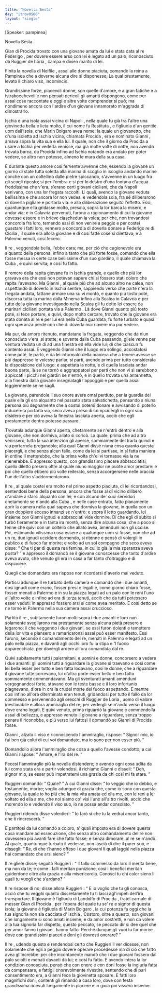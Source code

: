 ```yaml
---
title: "Novella Sesta"
day: "itnov0506"
layout: "single"
---
```

<html>
 <head>
 </head>
 <body>
  <div id="nov0506" type="novella" who="pampinea">
   <p>
    [Speaker: pampinea]
   </p>
   <head>
    Novella Sesta
   </head>
   <argument>
    <p>
     <milestone id="p05060001"/>
     <name persref="gianniprocida" type="person">
      Gian di Procida
     </name>
     trovato con una giovane amata da lui e stata data al re
     <name persref="fediiar" type="person">
      Federigo
     </name>
     , per dovere essere arso con lei &egrave; legato ad un palo; riconosciuto da
     <name persref="ruggieriloria" type="person">
      Ruggier de Loria
     </name>
     , campa e divien marito di lei.
    </p>
   </argument>
   <div3 type="commentary" who="author">
    <p>
     <milestone id="p05060002"/>
     Finita la novella di
     <name persref="neifile" type="person">
      Neifile
     </name>
     , assai alle donne piaciuta, comand&ograve; la
     <name persref="fiammetta" type="person">
      reina
     </name>
     a
     <name persref="pampinea" type="person">
      Pampinea
     </name>
     che a doverne alcuna dire si disponesse; La qual prestamente, levato il chiaro viso, incominci&ograve;:
    </p>
   </div3>
   <div3 type="commentary" who="pampinea">
    <p>
     <milestone id="p05060003"/>
     Grandissime forze, piacevoli donne, son quelle d'amore, e a gran fatiche e a istrabocchevoli e non pensati pericoli gli amanti dispongono, come per assai cose raccontate e oggi e altre volte comprender si pu&ograve;; ma nondimeno ancora con l'ardire d'un giovane innamorato m'aggrada di dimostrarlo.
    </p>
   </div3>
   <p>
    <milestone id="p05060004"/>
    <name placeref="ischia" type="place">
     Ischia
    </name>
    &egrave; una isola assai vicina di
    <name placeref="napoli" type="place">
     Napoli
    </name>
    , nella quale fu gi&agrave; tra l'altre una giovinetta bella e lieta molto, il cui nome fu
    <name persref="restituta" type="person">
     Restituta
    </name>
    , e figliuola d'un gentile uom dell'isola, che
    <name persref="marino" type="person">
     Marin Bolgaro
    </name>
    avea nome; la quale un giovanetto, che d'una isoletta ad
    <name placeref="ischia" type="place">
     Ischia
    </name>
    vicina, chiamata
    <name placeref="procida" type="place">
     Procida
    </name>
    , era e nominato
    <name persref="gianniprocida" type="person">
     Gianni
    </name>
    , amava sopra la vita sua e ella lui.
    <milestone id="p05060005"/>
    Il quale, non che il giorno da
    <name placeref="procida" type="place">
     Procida
    </name>
    a usare a
    <name placeref="ischia" type="place">
     Ischia
    </name>
    per vederla venisse, ma gi&agrave; molte volte di notte, non avendo trovata barca, da
    <name placeref="procida" type="place">
     Procida
    </name>
    infino ad
    <name placeref="ischia" type="place">
     Ischia
    </name>
    notando era andato per poter vedere, se altro non potesse, almeno le mura della sua casa.
   </p>
   <p>
    <milestone id="p05060006"/>
    E durante questo amore cos&iacute; fervente avvenne che, essendo la giovane un giorno di state tutta soletta alla marina di scoglio in iscoglio andando marine conche con un coltellino dalle pietre spiccando, s'avvenne in un luogo fra gli scogli riposto; s&iacute; per l'ombra e s&iacute; per lo destro d'una fontana d'acqua freddissima che v'era, s'erano certi giovani ciciliani, che da
    <name placeref="napoli" type="place">
     Napoli
    </name>
    venivano, con una lor fregata raccolti.
    <milestone id="p05060007"/>
    Li quali, avendo la giovane veduta bellissima e che ancora lor non vedea, e vedendola sola, fra s&eacute; diliberarono di doverla pigliare e portarla via: e alla diliberazione seguit&ograve; l'effetto.
    <milestone id="p05060008"/>
    Essi, quantunque ella gridasse molto, presala, sopra la lor barca la misero, e andar via; e in
    <name placeref="Calabria" type="place">
     Calavria
    </name>
    pervenuti, furono a ragionamento di cui la giovane dovesse essere e in brieve ciaschedun la volea; per che, non trovandosi concordia fra loro, temendo essi di non venire a peggio e per costei guastare i fatti loro, vennero a concordia di doverla donare a
    <name persref="fediiar" type="person">
     Federigo
    </name>
    re di
    <name placeref="sicilia" type="place">
     Cicilia
    </name>
    , il quale era allora giovane e di cos&iacute; fatte cose si dilettava; e a
    <name placeref="palermo" type="place">
     Palermo
    </name>
    venuti, cos&iacute; fecero.
   </p>
   <p>
    <milestone id="p05060009"/>
    Il
    <name persref="fediiar" type="person">
     re
    </name>
    , veggendola bella, l'ebbe cara; ma, per ci&ograve; che cagionevole era alquanto della persona, infino a tanto che pi&uacute; forte fosse, comand&ograve; che ella fosse messa in certe case bellissime d'un suo giardino, il quale chiamava la
    <name placeref="cuba" type="place">
     Cuba
    </name>
    , e quivi servita; e cos&iacute; fu fatto.
   </p>
   <p>
    <milestone id="p05060010"/>
    Il romore della rapita giovane fu in
    <name placeref="ischia" type="place">
     Ischia
    </name>
    grande, e quello che pi&uacute; lor gravava era che essi non potevan sapere chi si fossero stati coloro che rapita l'avevano.
    <milestone id="p05060011"/>
    Ma
    <name persref="gianniprocida" type="person">
     Gianni
    </name>
    , al quale pi&uacute; che ad alcuno altro ne calea, non aspettando di doverlo in
    <name placeref="ischia" type="place">
     Ischia
    </name>
    sentire, sappiendo verso che parte n'era la fregata andata, fattane armare una su vi mont&ograve;, e quanto pi&uacute; tosto pot&eacute;, discorsa tutta la marina dalla
    <name placeref="minerva" type="place">
     Minerva
    </name>
    infino alla
    <name placeref="scalea" type="place">
     Scalea
    </name>
    in
    <name placeref="Calabria" type="place">
     Calavria
    </name>
    e per tutto della giovane investigando nella
    <name placeref="scalea" type="place">
     Scalea
    </name>
    gli fu detto lei essere da marinari ciciliani portata via a
    <name placeref="palermo" type="place">
     Palermo
    </name>
    .
    <milestone id="p05060012"/>
    L&agrave; dove
    <name persref="gianniprocida" type="person">
     Gianni
    </name>
    quanto pi&uacute; tosto pot&eacute;, si fece portare, e quivi, dopo molto cercare, trovato che la giovane era stata donata al re e per lui era nella
    <name placeref="cuba" type="place">
     Cuba
    </name>
    guardata, fu forte turbato e quasi ogni speranza perd&eacute; non che di doverla mai riavere ma pur vedere.
   </p>
   <p>
    <milestone id="p05060013"/>
    Ma pur, da amore ritenuto, mandatane la fregata, veggendo che da niun conosciuto v'era, si stette; e sovente dalla
    <name placeref="cuba" type="place">
     Cuba
    </name>
    passando, gliele venne per ventura veduta un d&iacute; ad una finestra ed ella vide lui; di che ciascun fu contento assai.
    <milestone id="p05060014"/>
    E veggendo
    <name persref="gianniprocida" type="person">
     Gianni
    </name>
    che il luogo era solingo, accostatosi come pot&eacute;, le parl&ograve;, e da lei informato della maniera che a tenere avesse se pi&uacute; dappresso le volesse parlar, si part&iacute;, avendo prima per tutto considerata la disposizione del luogo:
    <milestone id="p05060015"/>
    e aspettata la notte, e di quella lasciata andar buona parte, l&agrave; se ne torn&ograve; e aggrappatosi per parti che non vi si sarebbono appiccati i picchi nel giardin se n'entr&ograve;, e in quello trovata una antennetta, alla finestra dalla giovane insegnatagli l'appoggi&ograve; e per quella assai leggiermente se ne sagl&iacute;.
   </p>
   <p>
    <milestone id="p05060016"/>
    La giovane, parendole il suo onore avere omai perduto, per la guardia del quale ella gli era alquanto nel passato stata salvatichetta, pensando a niuna persona pi&uacute; degnamente che a costui potersi donare e avvisando di poterlo inducere a portarla via, seco aveva preso di compiacergli in ogni suo disidero e per ci&ograve; aveva la finestra lasciata aperta, acci&ograve; che egli prestamente dentro potesse passare.
   </p>
   <p>
    <milestone id="p05060017"/>
    Trovatala adunque
    <name persref="gianniprocida" type="person">
     Gianni
    </name>
    aperta, chetamente se n'entr&ograve; dentro e alla giovane, che non dormiva, allato si coric&ograve;.
    <milestone id="p05060018"/>
    La quale, prima che ad altro venissero, tutta la sua intenzion gli aperse, sommamente del trarla quindi e via portarnela pregandolo; alla qual
    <name persref="gianniprocida" type="person">
     Gianni
    </name>
    disse niuna cosa quanto questa piacergli, e che senza alcun fallo, come da lei si partisse, in s&iacute; fatta maniera in ordine il metterebbe, che la prima volta ch'el vi tornasse via la ne menerebbe.
    <milestone id="p05060019"/>
    E appresso questo, con grandissimo piacere abbracciatisi, quello diletto presero oltre al quale niuno maggior ne puote amor prestare: e poi che quello ebbero pi&uacute; volte reiterato, senza accorgersene nelle braccia l'un dell'altro s'addormentarono.
   </p>
   <p>
    <milestone id="p05060020"/>
    Il
    <name persref="fediiar" type="person">
     re
    </name>
    , al quale costei era molto nel primo aspetto piaciuta, di lei ricordandosi, sentendosi bene della persona, ancora che fosse al d&iacute; vicino diliber&ograve; d'andare a starsi alquanto con lei;
    <milestone id="p05060021"/>
    e con alcuno de' suoi servidori chetamente se n'and&ograve; alla
    <name placeref="cuba" type="place">
     Cuba
    </name>
    , e nelle case entrato, fatto pianamente aprir la camera nella qual sapeva che dormiva la giovane, in quella con un gran doppiere acceso innanzi se n'entr&ograve;: e sopra il letto guardando, lei insieme con
    <name persref="gianniprocida" type="person">
     Gianni
    </name>
    ignudi e abbracciati vide dormire.
    <milestone id="p05060022"/>
    Di che egli di subito si turb&ograve; fieramente e in tanta ira mont&ograve;, senza dire alcuna cosa, che a poco si tenne che quivi con un coltello che allato avea, amenduni non gli uccise.
    <milestone id="p05060023"/>
    Poi, estimando vilissima cosa essere a qualunque uom si fosse, non che ad un re, due ignudi uccidere dormendo, si ritenne e pens&ograve; di volergli in publico e di fuoco far morire; e volto ad un sol compagno che seco aveva disse:
    <q direct="unspecified" who="fediiar">
     Che ti par di questa rea femina, in cui io gi&agrave; la mia speranza aveva posta?
    </q>
    e appresso il domand&ograve; se il giovane conoscesse che tanto d'ardire aveva avuto, che venuto gli era in casa a far tanto d'oltraggio e di dispiacere.
   </p>
   <p>
    <milestone id="p05060024"/>
    Quegli che domandato era rispose non ricordarsi d'averlo mai veduto.
   </p>
   <p>
    <milestone id="p05060025"/>
    Partissi adunque il
    <name persref="fediiar" type="person">
     re
    </name>
    turbato della camera e comand&ograve; che i due amanti, cos&iacute; ignudi come erano, fosser presi e legati e, come giorno chiaro fosse, fosser menati a
    <name placeref="palermo" type="place">
     Palermo
    </name>
    e in su la piazza legati ad un palo con le reni l'uno all'altro volte e infino ad ora di terza tenuti, acci&ograve; che da tutti potessero esser veduti: in appresso fossero arsi s&iacute; come avea meritato. E cos&iacute; detto se ne torn&ograve; in
    <name placeref="palermo" type="place">
     Palermo
    </name>
    nella sua camera assai cruccioso.
   </p>
   <p>
    <milestone id="p05060026"/>
    Partito il
    <name persref="fediiar" type="person">
     re
    </name>
    , subitamente furon molti sopra i due amanti e loro non solamente svegliarono ma prestamente senza alcuna piet&agrave; presero e legarono; il che veggendo i due giovani, se essi furon dolenti e temettero della lor vita e piansero e ramaricaronsi assai pu&ograve; esser manifesto.
    <milestone id="p05060027"/>
    Essi furono, secondo il comandamento del re, menati in
    <name placeref="palermo" type="place">
     Palermo
    </name>
    e legati ad un palo nella piazza, e davanti agli occhi loro fu la stipa e 'l fuoco apparecchiata, per dovergli ardere all'ora comandata dal re.
   </p>
   <p>
    <milestone id="p05060028"/>
    Quivi subitamente tutti i palermitani, e uomini e donne, concorsero a vedere i due amanti: gli uomini tutti a riguardare la giovane si traevano e cos&iacute; come lei bella esser per tutto e ben fatta lodavano, cos&iacute; le donne, che a riguardare il giovane tutte correvano, lui d'altra parte esser bello e ben fatto sommamente commendavano.
    <milestone id="p05060029"/>
    Ma gli sventurati amanti amenduni vergognandosi forte, stavano con le teste basse e il loro infortunio piagnevano, d'ora in ora la crudel morte del fuoco aspettando.
    <milestone id="p05060030"/>
    E mentre cos&iacute; infino all'ora diterminata eran tenuti, gridandosi per tutto il fallo da lor commesso e pervenendo agli orecchi di
    <name persref="ruggieriloria" type="person">
     Ruggier de Loria
    </name>
    , uomo di valore inestimabile e allora ammiraglio del re, per vedergli se n'and&ograve; verso il luogo dove erano legati. E quivi venuto, prima riguard&ograve; la giovane e commendolla assai di bellezza, e appresso venuto il giovane a riguardare, senza troppo penare il riconobbe, e pi&uacute; verso lui fattosi il domand&ograve; se
    <name persref="gianniprocida" type="person">
     Gianni di Procida
    </name>
    fosse.
   </p>
   <p>
    <milestone id="p05060031"/>
    <name persref="gianniprocida" type="person">
     Gianni
    </name>
    , alzato il viso e riconoscendo l'ammiraglio, rispose:
    <q direct="unspecified" who="gianniprocida">
     Signor mio, io fui ben gi&agrave; colui di cui voi domandate, ma io sono per non esser pi&uacute;.
    </q>
   </p>
   <p>
    <milestone id="p05060032"/>
    Domandollo allora l'ammiraglio che cosa a quello l'avesse condotto; a cui
    <name persref="gianniprocida" type="person">
     Gianni
    </name>
    rispose:
    <q direct="unspecified" who="gianniprocida">
     Amore, e l'ira del re.
    </q>
   </p>
   <p>
    <milestone id="p05060033"/>
    Fecesi l'ammiraglio pi&uacute; la novella distendere; e avendo ogni cosa udita da lui come stata era e partir volendosi, il richiam&ograve;
    <name persref="gianniprocida" type="person">
     Gianni
    </name>
    e disseli:
    <q direct="unspecified" who="gianniprocida">
     Deh, signor mio, se esser pu&ograve; impetratemi una grazia da chi cos&iacute; mi fa stare.
    </q>
   </p>
   <p>
    <milestone id="p05060034"/>
    <name persref="ruggieriloria" type="person">
     Ruggieri
    </name>
    domand&ograve;:
    <q direct="unspecified" who="ruggieriloria">
     Quale?
    </q>
    A cui
    <name persref="gianniprocida" type="person">
     Gianni
    </name>
    disse:
    <q direct="unspecified" who="gianniprocida">
     Io veggio che io debbo, e tostamente, morire; voglio adunque di grazia che, come io sono con questa giovane, la quale io ho pi&uacute; che la mia vita amata ed ella me, con le reni a lei voltato ed ella a me, che noi siamo co' visi l'uno all'altro rivolti, acci&ograve; che morendo io e vedendo il viso suo, io ne possa andar consolato.
    </q>
   </p>
   <p>
    <milestone id="p05060035"/>
    <name persref="ruggieriloria" type="person">
     Ruggieri
    </name>
    ridendo disse volentieri:
    <q direct="unspecified" who="ruggieriloria">
     Io far&ograve; s&iacute; che tu la vedrai ancor tanto, che ti rincrescer&agrave;.
    </q>
   </p>
   <p>
    <milestone id="p05060036"/>
    E partitosi da lui comand&ograve; a coloro, a' quali imposto era di dovere questa cosa mandare ad essecuzione, che senza altro comandamento del re non dovessero pi&uacute; avanti fare che fatto fosse; e senza dimorare, al re se n'and&ograve;. Al quale, quantunque turbato il vedesse, non lasci&ograve; di dire il parer suo, e dissegli:
    <q direct="unspecified" who="ruggieriloria">
     Re, di che t'hanno offeso i due giovani li quali laggi&uacute; nella piazza hai comandato che arsi sieno?
    </q>
   </p>
   <p>
    <milestone id="p05060037"/>
    Il
    <name persref="fediiar" type="person">
     re
    </name>
    gliele disse; seguit&ograve;
    <name persref="ruggieriloria" type="person">
     Ruggieri
    </name>
    :
    <q direct="unspecified" who="ruggieriloria">
     Il fallo commesso da loro il merita bene, ma non da te; e come i falli meritan punizione, cos&iacute; i benefici meritan guiderdone oltre alla grazia e alla misericordia. Conosci tu chi color sieno li quali tu vuogli che s'ardano?
    </q>
   </p>
   <p>
    <milestone id="p05060038"/>
    Il
    <name persref="fediiar" type="person">
     re
    </name>
    rispose di no; disse allora
    <name persref="ruggieriloria" type="person">
     Ruggieri
    </name>
    :
    <q direct="unspecified" who="ruggieriloria">
     E io voglio che tu gli conosca, acci&ograve; che tu vegghi quanto discretamente tu ti lasci agl'impeti dell'ira transportare.
     <milestone id="p05060039"/>
     Il giovane &egrave; figliuolo di
     <name persref="landolfoprocida" type="person">
      Landolfo di Procida
     </name>
     , fratel carnale di messer
     <name persref="gianprocida" type="person">
      Gian di Procida
     </name>
     , per l'opera del quale tu se' re e signor di questa isola; la giovane &egrave; figliuola di
     <name persref="marino" type="person">
      Marin Bolgaro
     </name>
     , la cui potenza fa oggi che la tua signoria non sia cacciata d'
     <name placeref="ischia" type="place">
      Ischia
     </name>
     .
     <milestone id="p05060040"/>
     Costoro, oltre a questo, son giovani che lungamente si sono amati insieme, e da amor costretti, e non da volere alla tua signoria far dispetto, questo peccato, se peccato dir si dee quel che per amor fanno i giovani, hanno fatto. Perch&eacute; dunque gli vuoi tu far morire dove con grandissimi piaceri e doni gli dovresti onorare?
    </q>
   </p>
   <p>
    <milestone id="p05060041"/>
    Il
    <name persref="fediiar" type="person">
     re
    </name>
    , udendo questo e rendendosi certo che
    <name persref="ruggieriloria" type="person">
     Ruggieri
    </name>
    il ver dicesse, non solamente che egli a peggio dovere operare procedesse ma di ci&ograve; che fatto avea gl'increbbe: per che incontanente mand&ograve; che i due giovani fossero dal palo sciolti e menati davanti da lui; e cos&iacute; fu fatto.
    <milestone id="p05060042"/>
    E avendo intera la lor condizion conosciuta, pens&ograve; che con onore e con doni fosse la ingiuria fatta da compensare; e fattigli onorevolmente rivestire, sentendo che di pari consentimento era, a
    <name persref="gianniprocida" type="person">
     Gianni
    </name>
    fece la giovinetta sposare. E fatti loro magnifichi doni, contenti gli rimand&ograve; a casa loro, dove con festa grandissima ricevuti lungamente in piacere e in gioia poi vissero insieme.
   </p>
  </div>
 </body>
</html>